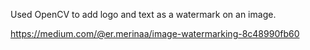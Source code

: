 Used OpenCV to add logo and text as a watermark on an image.


https://medium.com/@er.merinaa/image-watermarking-8c48990fb60
